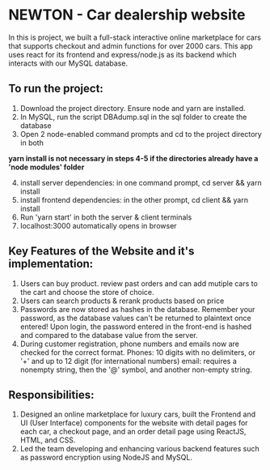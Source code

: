 # NEWTON - Car dealership website

In this is project, we built a full-stack interactive online marketplace for cars that supports checkout and admin functions for over 2000 cars. This app uses react for its frontend and express/node.js as its backend which interacts with our MySQL database. 

## To run the project:

1. Download the project directory. Ensure node and yarn are installed. 
2. In MySQL, run the script DBAdump.sql in the sql folder to create the database
3. Open 2 node-enabled command prompts and cd to the project directory in both

**yarn install is not necessary in steps 4-5 if the directories already have a 'node modules' folder**

4. install server dependencies: in one command prompt, cd server && yarn install
5. install frontend dependencies: in the other prompt, cd client && yarn install
6. Run 'yarn start' in both the server & client terminals
7. localhost:3000 automatically opens in browser

## Key Features of the Website and it's implementation:
1. Users can buy product. review past orders and can add mutiple cars to the cart and choose the store of choice.
2. Users can search products & rerank products based on price
3. Passwords are now stored as hashes in the database. Remember your password, as the database values can't be returned to plaintext once entered! Upon login, the password entered in the front-end is hashed and compared to the database value from the server.
4. During customer registration, phone numbers and emails now are checked for the correct format. Phones: 10 digits with no delimiters, or '+' and up to 12 digit (for international numbers) email: requires a nonempty string, then the '@' symbol, and another non-empty string. 

## Responsibilities:

1. Designed an online marketplace for luxury cars, built the Frontend and UI (User Interface) components for the website with detail pages for each car, a checkout page, and an order detail page using ReactJS, HTML, and CSS.
2. 	Led the team developing and enhancing various backend features such as password encryption using NodeJS and MySQL.
